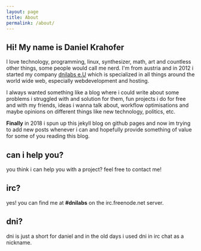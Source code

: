```yaml
---
layout: page
title: About
permalink: /about/
---
```


Hi! My name is Daniel Krahofer
---
I love technology, programming, linux, synthesizer, math, art and countless other things, some people would call me nerd. I'm from austria and in 2012 i started my company [dnilabs e.U](https://www.dnilabs.at) which is specialized in all things around the world wide web, especially webdevelopment and hosting.

I always wanted something like a blog where i could write about some problems i struggled with and solution for them, fun projects i do for free and with my friends, ideas i wanna talk about, workflow optimisations and maybe opinions on different things like new technology, politics, etc.

<b>Finally</b> in 2018 i spun up this jekyll blog on github pages and now im trying to add new posts whenever i can and hopefully provide something of value for some of you reading this blog.

can i help you?
---
you think i can help you with a project? feel free to contact me!


irc?
---
yes! you can find me at <b>#dnilabs</b> on the irc.freenode.net server.

dni?
---
dni is just a short for daniel and in the old days i used dni in irc chat as a nickname.

